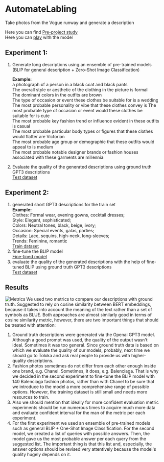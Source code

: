 # AutomateLabling
Take photos from the Vogue runway and generate a description

Here you can find [Pre-project study](https://www.canva.com/design/DAFon6U_fVM/rdfINuKaYGVPYMjUJH09Gw/edit?utm_content=DAFon6U_fVM&utm_campaign=designshare&utm_medium=link2&utm_source=sharebutton) <br />
Here you can [play](https://describefashion.streamlit.app/) with the model

## Experiment 1:
1. Generate long descriptions using an ensemble of pre-trained models (BLIP for general description + Zero-Shot Image Classification)

   **Example:**<br />
   a photograph of a person in a black coat and black pants<br />
   The overall style or aesthetic of the clothing in the picture is formal<br />
   The dominant colors in the outfits are brown<br />
   The type of occasion or event these clothes be suitable for is a wedding<br />
   The most probable personality or vibe that these clothes convey is The most probable type of occasion or event would these clothes be suitable for is cute<br />
   The most probable key fashion trend or influence evident in these outfits is casual<br />
   The most probable particular body types or figures that these clothes would flatter are Victorian<br />
   The most probable age group or demographic that these outfits would appeal to is medium<br />
   The most probable notable designer brands or fashion houses associated with these garments are millennia<br />

2. Evaluate the quality of the generated descriptions using ground truth GPT3 descriptions <br />
[Test dataset](https://huggingface.co/datasets/alesanm/chanel_long_descriptions)

## Experiment 2:

1. generated short GPT3 descriptions for the train set <br />
   **Example:**<br />
   Clothes: Formal wear, evening gowns, cocktail dresses;<br />
   Style: Elegant, sophisticated;<br />
   Colors: Neutral tones, black, beige, ivory;<br />
   Occasion: Special events, galas, parties;<br />
   Details: Lace, sequins, high-neck, long-sleeves;<br />
   Trends: Feminine, romantic<br />
[Train dataset](https://huggingface.co/datasets/alesanm/balenciaga_short_descriptions)
2. fine-tune the BLIP model <br />
[Fine-tined model](https://huggingface.co/alesanm/blip-image-captioning-base-fashionimages-finetuned)
3. evaluate the quality of the generated descriptions with the help of fine-tuned BLIP using ground truth GPT3 descriptions <br />
[Test dataset](https://huggingface.co/datasets/alesanm/chanel_short_descriptions)

## Results

![Metrics](https://github.com/aimedvedeva/AutomateLabling/blob/main/log.jpg)
We used two metrics to compare our descriptions with ground truth. Suggested to rely on cosine similarity between BERT embeddings, because it takes into account the meaning of the text rather than a set of symbols as BLUE. Both approaches are almost similarly good in terms of cosine similarity metric, however, there are two important things that should be treated with attention: </br>
1. Ground truth descriptions were generated via the Openai GPT3 model. Although a good prompt was used, the quality of the output wasn't ideal. Sometimes it was too general. Since ground truth data is based on which we evaluate the quality of our models, probably, next time we should go to Toloka and ask real people to provide us with higher-quality descriptions.
2. Fashion photos sometimes do not differ from each other enough inside one brand, e.g. Chanel. Sometimes, it does, e.g. Balenciaga. That is why we decided in the second experiment to fine-tune the BLIP model with 140 Balenciaga fashion photos, rather than with Chanel to be sure that we introduce to the model a more comprehensive range of possible options. However, the training dataset is still small and needs more resources to train.
3. Also we should mention that ideally for more confident evaluation metric experiments should be run numerous times to acquire much more data and evaluate confident interval for the man of the metric per each experiment.
4. For the first experiment we used an ensemble of pre-trained models such as general BLIP + One-Shot Image Classification. For the second model, we created a list of queries with possible answers. Then, the model gave us the most probable answer per each query from the suggested list.  The important thing is that this list and, especially, the answer options should be revised very attentively because the model's quality hugely depends on it.
